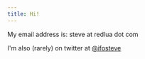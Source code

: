 ```yaml
---
title: Hi!
---
```


My email address is: steve at redlua dot com

I'm also (rarely) on twitter at [\@ifosteve](https://twitter.com/ifosteve)
